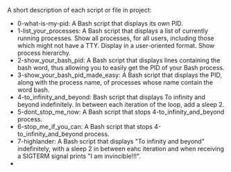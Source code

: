 A short description of each script or file in project:
+ 0-what-is-my-pid: A Bash script that displays its own PID.
+ 1-list_your_processes: A Bash script that displays a list of currently running processes. Show all processes, for all users, including those which might not have a TTY. Display in a user-oriented format. Show process hierarchy.
+ 2-show_your_bash_pid: A Bash script that displays lines containing the bash word, thus allowing you to easily get the PID of your Bash process.
+ 3-show_your_bash_pid_made_easy: A Bash script that displays the PID, along with the process name, of processes whose name contain the word bash.
+ 4-to_infinity_and_beyond: Bash script that displays To infinity and beyond indefinitely. In between each iteration of the loop, add a sleep 2.
+ 5-dont_stop_me_now: A Bash script that stops 4-to_infinity_and_beyond process.
+ 6-stop_me_if_you_can: A Bash script that stops 4-to_infinity_and_beyond process.
+ 7-highlander: A Bash script that displays "To infinity and beyond" indefinitely, with a sleep 2 in between eahc iteration and when receiving a SIGTERM signal prints "I am invincible!!!".
+
